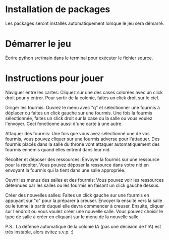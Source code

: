 # Installation de packages
Les packages seront installés automatiquement lorsque le jeu sera démarré.

# Démarrer le jeu
Écrire python src/main dans le terminal pour exécuter le fichier source.

# Instructions pour jouer
Naviguer entre les cartes: Cliquez sur une des cases colorées avec un click droit pour y entrer. Pour sortir de la colonie, faites un click droit sur le ciel.

Diriger les fourmis: Ouvrez le menu avec "q" et sélectionner une fourmis à déplacer ou faites un click gauche sur une fourmis. Une fois la fourmis sélectionnée, faites un click droit sur la case ou la salle ou vous voulez l'envoyer. Ceci fonctionne aussi d'une carte à une autre.

Attaquer des fourmis: Une fois que vous avez sélectionné une de vos fourmis, vous pouvez cliquer sur une fourmis adverse pour l'attaquer. Des fourmis placés dans la salle du throne vont attaquer automatiquement des fourmis ennemis quand elles entrent dans leur nid.

Récolter et déposer des ressources: Envoyer la fourmis sur une ressource pour la récolter. Vous pouvez déposer la ressource dans votre nid en envoyant la fourmis qui la tient dans une salle appropriée.

Ouvrir les menus des salles et des fourmis: Vous pouvez voir les ressources détennues par les salles ou les fourmis en faisant un click gauche dessus.

Créer des nouvelles salles: Faites un click gauche sur une fourmis en appuyant sur "d" pour la préparer à creuser. Envoyer la ensuite vers la salle ou le tunnel à partir duquel elle devra commencer à creuser. Ensuite, cliquer sur l'endroit ou vous voulez créer une nouvelle salle. Vous pouvez choisir le type de salle à créer en cliquant sur le menu de la nouvelle salle.

P.S.: La défense automatique de la colonie IA (pas une décision de l'IA) est très instable, alors évitez s.v.p. :)